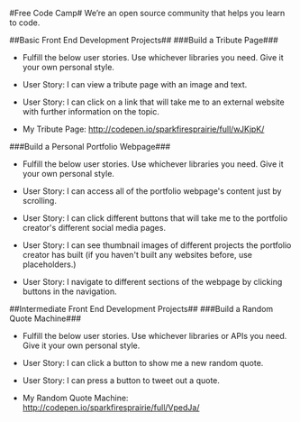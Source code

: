 #Free Code Camp#
We’re an open source community that helps you learn to code.

##Basic Front End Development Projects##
###Build a Tribute Page###

- Fulfill the below user stories. Use whichever libraries you need. Give it your own personal style.

- User Story: I can view a tribute page with an image and text.

- User Story: I can click on a link that will take me to an external website with further information on the topic.

- My Tribute Page: http://codepen.io/sparkfiresprairie/full/wJKjpK/

###Build a Personal Portfolio Webpage###

- Fulfill the below user stories. Use whichever libraries you need. Give it your own personal style.

- User Story: I can access all of the portfolio webpage's content just by scrolling.

- User Story: I can click different buttons that will take me to the portfolio creator's different social media pages.

- User Story: I can see thumbnail images of different projects the portfolio creator has built (if you haven't built any websites before, use placeholders.)

- User Story: I navigate to different sections of the webpage by clicking buttons in the navigation.

##Intermediate Front End Development Projects##
###Build a Random Quote Machine###

- Fulfill the below user stories. Use whichever libraries or APIs you need. Give it your own personal style.

- User Story: I can click a button to show me a new random quote.

- User Story: I can press a button to tweet out a quote.

- My Random Quote Machine: http://codepen.io/sparkfiresprairie/full/VpedJa/
